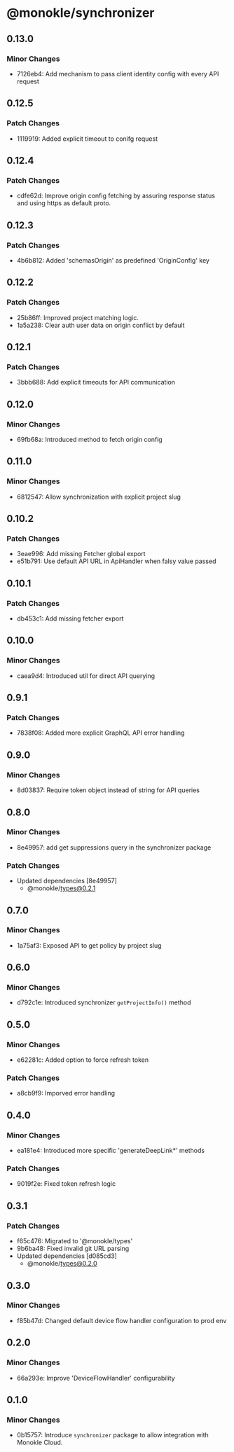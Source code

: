 # @monokle/synchronizer

## 0.13.0

### Minor Changes

- 7126eb4: Add mechanism to pass client identity config with every API request

## 0.12.5

### Patch Changes

- 1119919: Added explicit timeout to conifg request

## 0.12.4

### Patch Changes

- cdfe62d: Improve origin config fetching by assuring response status and using https as default proto.

## 0.12.3

### Patch Changes

- 4b6b812: Added 'schemasOrigin' as predefined 'OriginConfig' key

## 0.12.2

### Patch Changes

- 25b86ff: Improved project matching logic.
- 1a5a238: Clear auth user data on origin conflict by default

## 0.12.1

### Patch Changes

- 3bbb688: Add explicit timeouts for API communication

## 0.12.0

### Minor Changes

- 69fb68a: Introduced method to fetch origin config

## 0.11.0

### Minor Changes

- 6812547: Allow synchronization with explicit project slug

## 0.10.2

### Patch Changes

- 3eae996: Add missing Fetcher global export
- e51b791: Use default API URL in ApiHandler when falsy value passed

## 0.10.1

### Patch Changes

- db453c1: Add missing fetcher export

## 0.10.0

### Minor Changes

- caea9d4: Introduced util for direct API querying

## 0.9.1

### Patch Changes

- 7838f08: Added more explicit GraphQL API error handling

## 0.9.0

### Minor Changes

- 8d03837: Require token object instead of string for API queries

## 0.8.0

### Minor Changes

- 8e49957: add get suppressions query in the synchronizer package

### Patch Changes

- Updated dependencies [8e49957]
  - @monokle/types@0.2.1

## 0.7.0

### Minor Changes

- 1a75af3: Exposed API to get policy by project slug

## 0.6.0

### Minor Changes

- d792c1e: Introduced synchronizer `getProjectInfo()` method

## 0.5.0

### Minor Changes

- e62281c: Added option to force refresh token

### Patch Changes

- a8cb9f9: Imporved error handling

## 0.4.0

### Minor Changes

- ea181e4: Introduced more specific 'generateDeepLink\*' methods

### Patch Changes

- 9019f2e: Fixed token refresh logic

## 0.3.1

### Patch Changes

- f65c476: Migrated to '@monokle/types'
- 9b6ba48: Fixed invalid git URL parsing
- Updated dependencies [d085cd3]
  - @monokle/types@0.2.0

## 0.3.0

### Minor Changes

- f85b47d: Changed default device flow handler configuration to prod env

## 0.2.0

### Minor Changes

- 66a293e: Improve 'DeviceFlowHandler' configurability

## 0.1.0

### Minor Changes

- 0b15757: Introduce `synchronizer` package to allow integration with Monokle Cloud.
